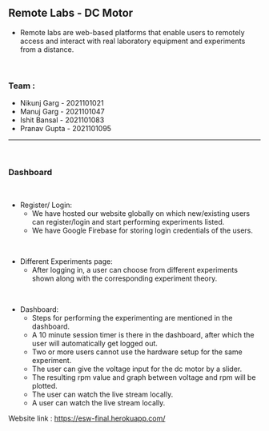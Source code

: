 ## Remote Labs - DC Motor

- Remote labs are web-based platforms that enable users to remotely access and interact with real laboratory equipment and experiments from a distance.

<br>

### Team :
- Nikunj Garg - 2021101021
- Manuj Garg - 2021101047
- Ishit Bansal - 2021101083
- Pranav Gupta - 2021101095

----
<br >

### Dashboard

<br>

- Register/ Login:
    - We have hosted our website globally on which new/existing users can register/login and start performing experiments listed.
    - We have Google Firebase for storing login credentials of the users.

<br>

- Different Experiments page:
    - After logging in, a user can choose from different experiments shown along with the corresponding experiment theory.

<br>

- Dashboard:
    - Steps for performing the experimenting are mentioned in the dashboard.
    - A 10 minute session timer is there in the dashboard, after which the user will automatically get logged out.
    - Two or more users cannot use the hardware setup for the same experiment.
    - The user can give the voltage input for the dc motor by a slider.
    - The resulting rpm value and graph between voltage and rpm will be plotted.
    - The user can watch the live stream locally.
    - A user can watch the live stream locally.



Website link : https://esw-final.herokuapp.com/
